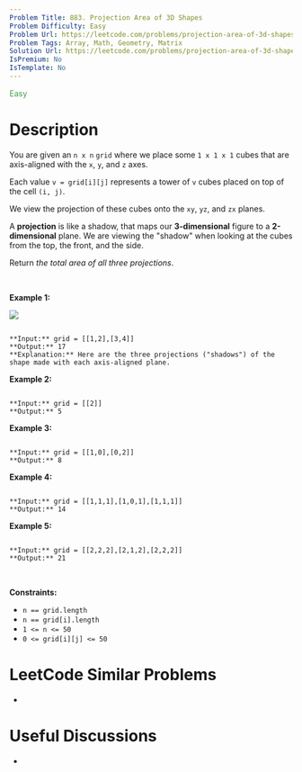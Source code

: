 ```yaml
---
Problem Title: 883. Projection Area of 3D Shapes
Problem Difficulty: Easy
Problem Url: https://leetcode.com/problems/projection-area-of-3d-shapes/
Problem Tags: Array, Math, Geometry, Matrix
Solution Url: https://leetcode.com/problems/projection-area-of-3d-shapes/solution/
IsPremium: No
IsTemplate: No
---
```


<span style="color: rgb(67, 160, 71);">Easy</span>

# Description

You are given an `n x n` `grid` where we place some `1 x 1 x 1` cubes that are axis-aligned with the `x`, `y`, and `z` axes.


Each value `v = grid[i][j]` represents a tower of `v` cubes placed on top of the cell `(i, j)`.


We view the projection of these cubes onto the `xy`, `yz`, and `zx` planes.


A **projection** is like a shadow, that maps our **3-dimensional** figure to a **2-dimensional** plane. We are viewing the "shadow" when looking at the cubes from the top, the front, and the side.


Return *the total area of all three projections*.


 


**Example 1:**


![](https://s3-lc-upload.s3.amazonaws.com/uploads/2018/08/02/shadow.png)

```

**Input:** grid = [[1,2],[3,4]]
**Output:** 17
**Explanation:** Here are the three projections ("shadows") of the shape made with each axis-aligned plane.

```

**Example 2:**



```

**Input:** grid = [[2]]
**Output:** 5

```

**Example 3:**



```

**Input:** grid = [[1,0],[0,2]]
**Output:** 8

```

**Example 4:**



```

**Input:** grid = [[1,1,1],[1,0,1],[1,1,1]]
**Output:** 14

```

**Example 5:**



```

**Input:** grid = [[2,2,2],[2,1,2],[2,2,2]]
**Output:** 21

```

 


**Constraints:**


* `n == grid.length`
* `n == grid[i].length`
* `1 <= n <= 50`
* `0 <= grid[i][j] <= 50`




# LeetCode Similar Problems

- []()

# Useful Discussions

- []()
